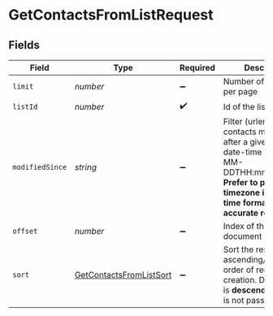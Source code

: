 # GetContactsFromListRequest


## Fields

| Field                                                                                                                                                                        | Type                                                                                                                                                                         | Required                                                                                                                                                                     | Description                                                                                                                                                                  |
| ---------------------------------------------------------------------------------------------------------------------------------------------------------------------------- | ---------------------------------------------------------------------------------------------------------------------------------------------------------------------------- | ---------------------------------------------------------------------------------------------------------------------------------------------------------------------------- | ---------------------------------------------------------------------------------------------------------------------------------------------------------------------------- |
| `limit`                                                                                                                                                                      | *number*                                                                                                                                                                     | :heavy_minus_sign:                                                                                                                                                           | Number of documents per page                                                                                                                                                 |
| `listId`                                                                                                                                                                     | *number*                                                                                                                                                                     | :heavy_check_mark:                                                                                                                                                           | Id of the list                                                                                                                                                               |
| `modifiedSince`                                                                                                                                                              | *string*                                                                                                                                                                     | :heavy_minus_sign:                                                                                                                                                           | Filter (urlencoded) the contacts modified after a given UTC date-time (YYYY-MM-DDTHH:mm:ss.SSSZ). **Prefer to pass your timezone in date-time format for accurate result.**<br/> |
| `offset`                                                                                                                                                                     | *number*                                                                                                                                                                     | :heavy_minus_sign:                                                                                                                                                           | Index of the first document of the page                                                                                                                                      |
| `sort`                                                                                                                                                                       | [GetContactsFromListSort](../../models/operations/getcontactsfromlistsort.md)                                                                                                | :heavy_minus_sign:                                                                                                                                                           | Sort the results in the ascending/descending order of record creation. Default order is **descending** if `sort` is not passed                                               |
